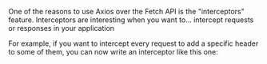 One of the reasons to use Axios over the Fetch API is the "interceptors" feature. Interceptors are interesting when you want to… intercept requests or responses in your application

For example, if you want to intercept every request to add a specific header to some of them, you can now write an interceptor like this one:

```js
```

